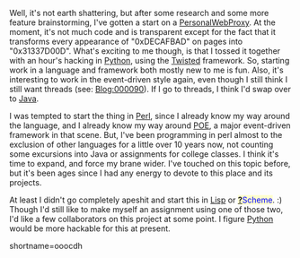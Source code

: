<p>Well, it's not earth shattering, but after some research and some more feature brainstorming, I've gotten a start on a <a href="http://www.decafbad.com/twiki/bin/view/Main/PersonalWebProxy">PersonalWebProxy</a>.  At the moment, it's not much code and is transparent except for the fact that it transforms every appearance of "0xDECAFBAD" on pages into "0x31337D00D".  What's exciting to me though, is that I tossed it together with an hour's hacking in <a href="http://www.decafbad.com/twiki/bin/view/Main/Python">Python</a>, using the <a href="http://www.decafbad.com/twiki/bin/view/Main/Twisted">Twisted</a> framework.  So, starting work in a language and framework both mostly new to me is fun.  Also, it's interesting to work in the event-driven style again, even though I still think I still want threads (see:  <a href="http://www.decafbad.com/news_archives/000090.phtml" title="Blog entry #000090">Blog:000090</a>).  If I go to threads, I think I'd swap over to <a href="http://www.decafbad.com/twiki/bin/view/Main/Java">Java</a>.</p>
<p>I was tempted to start the thing in <a href="http://www.decafbad.com/twiki/bin/view/Main/Perl">Perl</a>, since I already know my way around the language, and I already know my way around <a href="http://www.decafbad.com/twiki/bin/view/Main/POE">POE</a>, a major event-driven framework in that scene.  But, I've been programming in perl almost to the exclusion of other languages for a little over 10 years now, not counting some excursions into Java or assignments for college classes.  I think it's time to expand, and force my brane wider.  I've touched on this topic before, but it's been ages since I had any energy to devote to this place and its projects.</p>
<p>At least I didn't go completely apeshit and start this in <a href="http://www.decafbad.com/twiki/bin/view/Main/Lisp">Lisp</a> or <span style='background : #FFFFCE;'><a href="http://www.decafbad.com/twiki/bin/edit/Main/Scheme?topicparent=Main.FilterData"><b>?</b></a><font color="#0000FF">Scheme</font></span>.  :)  Though I'd still like to make myself an assignment using one of those two, I'd like a few collaborators on this project at some point.  I figure <a href="http://www.decafbad.com/twiki/bin/view/Main/Python">Python</a> would be more hackable for this at present.</p>
<!--more-->
shortname=ooocdh
